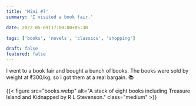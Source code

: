 ```yaml
---
title: 'Mini #7'
summary: 'I visited a book fair.'

date: 2022-05-09T17:00:00+05:30

tags: ['books', 'novels', 'classics', 'shopping']

draft: false
featured: false
---
```


I went to a book fair and bought a bunch of books.
The books were sold by weight at ₹300/kg, so I got them at a real bargain. :books:

{{< figure src="books.webp" alt="A stack of eight books including Treasure Island and Kidnapped by R L Stevenson." class="medium" >}}
